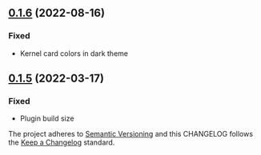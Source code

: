 ## [0.1.6](https://github.com/deshaw/ksmm/compare/v0.1.5...v0.1.6) (2022-08-16)

### Fixed

- Kernel card colors in dark theme

## [0.1.5](https://github.com/deshaw/ksmm/compare/v0.1.4...v0.1.5) (2022-03-17)

### Fixed

- Plugin build size

The project adheres to [Semantic Versioning](https://semver.org/spec/v2.0.0.html) and
this CHANGELOG follows the [Keep a Changelog](https://keepachangelog.com/en/1.0.0/) standard.
